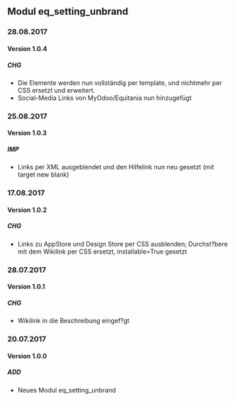 ## Modul eq_setting_unbrand

### 28.08.2017
#### Version 1.0.4
##### CHG
- Die Elemente werden nun vollständig per template, und nichtmehr per CSS ersetzt und erweitert.
- Social-Media Links von MyOdoo/Equitania nun hinzugefügt

### 25.08.2017
#### Version 1.0.3
##### IMP
- Links per XML ausgeblendet und den Hilfelink nun neu gesetzt (mit target new blank)

### 17.08.2017
#### Version 1.0.2
##### CHG
- Links zu AppStore und Design Store per CSS ausblenden; Durchst?bere mit dem Wikilink per CSS ersetzt, installable=True gesetzt

### 28.07.2017
#### Version 1.0.1
##### CHG
- Wikilink in die Beschreibung eingef?gt

### 20.07.2017
#### Version 1.0.0
##### ADD
- Neues Modul eq_setting_unbrand
